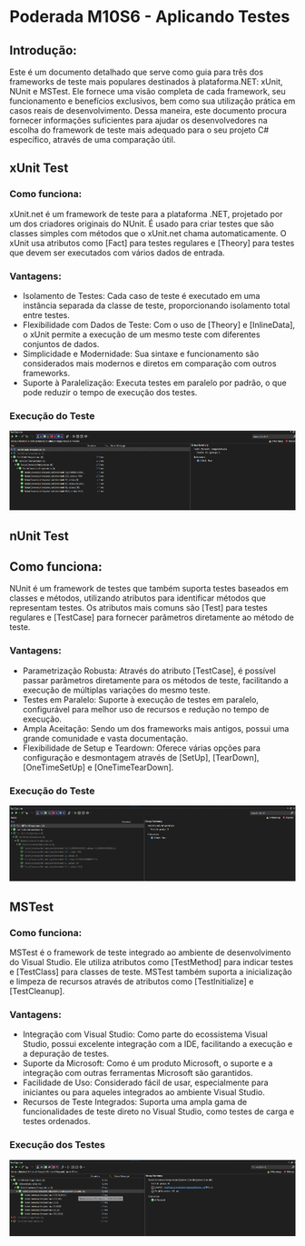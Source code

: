 # Poderada M10S6 - Aplicando Testes

## Introdução:
Este é um documento detalhado que serve como guia para três dos frameworks de teste mais populares destinados à plataforma.NET: xUnit, NUnit e MSTest. Ele fornece uma visão completa de cada framework, seu funcionamento e benefícios exclusivos, bem como sua utilização prática em casos reais de desenvolvimento. Dessa maneira, este documento procura fornecer informações suficientes para ajudar os desenvolvedores na escolha do framework de teste mais adequado para o seu projeto C# específico, através de uma comparação útil.

## xUnit Test

### Como funciona:
xUnit.net é um framework de teste para a plataforma .NET, projetado por um dos criadores originais do NUnit. É usado para criar testes que são classes simples com métodos que o xUnit.net chama automaticamente. O xUnit usa atributos como [Fact] para testes regulares e [Theory] para testes que devem ser executados com vários dados de entrada.

### Vantagens:

* Isolamento de Testes: Cada caso de teste é executado em uma instância separada da classe de teste, proporcionando isolamento total entre testes.
* Flexibilidade com Dados de Teste: Com o uso de [Theory] e [InlineData], o xUnit permite a execução de um mesmo teste com diferentes conjuntos de dados.
* Simplicidade e Modernidade: Sua sintaxe e funcionamento são considerados mais modernos e diretos em comparação com outros frameworks.
* Suporte à Paralelização: Executa testes em paralelo por padrão, o que pode reduzir o tempo de execução dos testes.

### Execução do Teste
<img src="./assets/XUnit.png">

## nUnit Test

## Como funciona:

NUnit é um framework de testes que também suporta testes baseados em classes e métodos, utilizando atributos para identificar métodos que representam testes. Os atributos mais comuns são [Test] para testes regulares e [TestCase] para fornecer parâmetros diretamente ao método de teste.

### Vantagens:

* Parametrização Robusta: Através do atributo [TestCase], é possível passar parâmetros diretamente para os métodos de teste, facilitando a execução de múltiplas variações do mesmo teste.
* Testes em Paralelo: Suporte à execução de testes em paralelo, configurável para melhor uso de recursos e redução no tempo de execução.
* Ampla Aceitação: Sendo um dos frameworks mais antigos, possui uma grande comunidade e vasta documentação.
* Flexibilidade de Setup e Teardown: Oferece várias opções para configuração e desmontagem através de [SetUp], [TearDown], [OneTimeSetUp] e [OneTimeTearDown].

### Execução do Teste
<img src="./assets/NUnit.png">

## MSTest

### Como funciona:

MSTest é o framework de teste integrado ao ambiente de desenvolvimento do Visual Studio. Ele utiliza atributos como [TestMethod] para indicar testes e [TestClass] para classes de teste. MSTest também suporta a inicialização e limpeza de recursos através de atributos como [TestInitialize] e [TestCleanup].

### Vantagens:

* Integração com Visual Studio: Como parte do ecossistema Visual Studio, possui excelente integração com a IDE, facilitando a execução e a depuração de testes.
* Suporte da Microsoft: Como é um produto Microsoft, o suporte e a integração com outras ferramentas Microsoft são garantidos.
* Facilidade de Uso: Considerado fácil de usar, especialmente para iniciantes ou para aqueles integrados ao ambiente Visual Studio.
* Recursos de Teste Integrados: Suporta uma ampla gama de funcionalidades de teste direto no Visual Studio, como testes de carga e testes ordenados.

### Execução dos Testes
<img src="./assets/MSTest.png">

